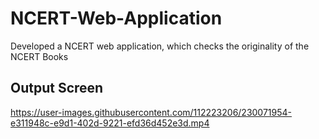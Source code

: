 # NCERT-Web-Application

Developed a NCERT web application, which checks the originality of the NCERT Books

## Output Screen 


https://user-images.githubusercontent.com/112223206/230071954-e311948c-e9d1-402d-9221-efd36d452e3d.mp4

